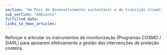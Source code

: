 ```yaml
---
section: "Um País de desenvolvimento sustentável e de transição climática"
sub_section: "Ambiente"
fulfilled_date:
links_to_news_articles:
---
```


Reforçar e articular os instrumentos de monitorização (Programas COSMO / SIARL) para apoiarem efetivamente a gestão das intervenções de proteção costeira.